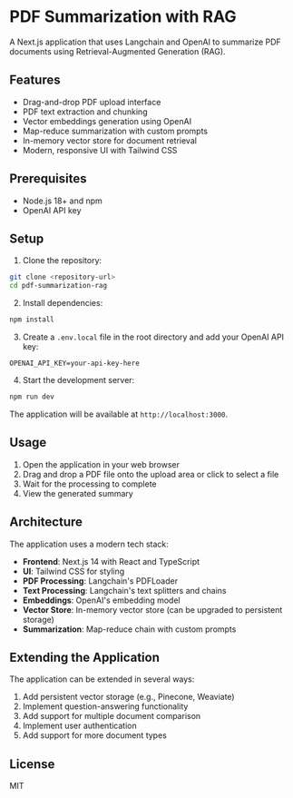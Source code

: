 # PDF Summarization with RAG

A Next.js application that uses Langchain and OpenAI to summarize PDF documents using Retrieval-Augmented Generation (RAG).

## Features

- Drag-and-drop PDF upload interface
- PDF text extraction and chunking
- Vector embeddings generation using OpenAI
- Map-reduce summarization with custom prompts
- In-memory vector store for document retrieval
- Modern, responsive UI with Tailwind CSS

## Prerequisites

- Node.js 18+ and npm
- OpenAI API key

## Setup

1. Clone the repository:
```bash
git clone <repository-url>
cd pdf-summarization-rag
```

2. Install dependencies:
```bash
npm install
```

3. Create a `.env.local` file in the root directory and add your OpenAI API key:
```
OPENAI_API_KEY=your-api-key-here
```

4. Start the development server:
```bash
npm run dev
```

The application will be available at `http://localhost:3000`.

## Usage

1. Open the application in your web browser
2. Drag and drop a PDF file onto the upload area or click to select a file
3. Wait for the processing to complete
4. View the generated summary

## Architecture

The application uses a modern tech stack:

- **Frontend**: Next.js 14 with React and TypeScript
- **UI**: Tailwind CSS for styling
- **PDF Processing**: Langchain's PDFLoader
- **Text Processing**: Langchain's text splitters and chains
- **Embeddings**: OpenAI's embedding model
- **Vector Store**: In-memory vector store (can be upgraded to persistent storage)
- **Summarization**: Map-reduce chain with custom prompts

## Extending the Application

The application can be extended in several ways:

1. Add persistent vector storage (e.g., Pinecone, Weaviate)
2. Implement question-answering functionality
3. Add support for multiple document comparison
4. Implement user authentication
5. Add support for more document types

## License

MIT